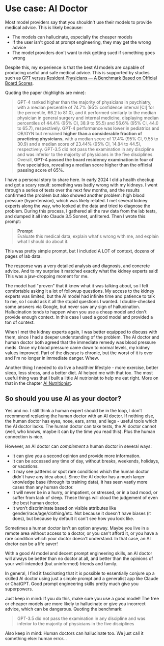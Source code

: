 # Use case: AI Doctor

Most model providers say that you shouldn't use their models to provide medical advice. This is likely because:

- The models can hallucinate, especially the cheaper models
- If the user isn't good at prompt engineering, they may get the wrong advice
- The model providers don't want to risk getting sued if something goes wrong

Despite this, my experience is that the best AI models are capable of producing useful and safe medical advice.
This is supported by studies such as [GPT versus Resident Physicians — A Benchmark Based on Official Board Scores](https://ai.nejm.org/doi/full/10.1056/AIdbp2300192).

Quoting the paper (highlights are mine):

> GPT-4 ranked higher than the majority of physicians in psychiatry, with a median percentile of 74.7% (95% confidence interval [CI] for the percentile, 66.2 to 81.0), and it performed similarly to the median physician in general surgery and internal medicine, displaying median percentiles of 44.4% (95% CI, 38.9 to 55.5) and 56.6% (95% CI, 44.0 to 65.7), respectively. GPT-4 performance was lower in pediatrics and OB/GYN but remained **higher than a considerable fraction of practicing physicians**, with a median score of 17.4% (95% CI, 9.55 to 30.9) and a median score of 23.44% (95% CI, 14.84 to 44.5), respectively. GPT-3.5 did not pass the examination in any discipline and was inferior to the majority of physicians in the five disciplines. Overall, **GPT-4 passed the board residency examination in four of five specialties, revealing a median score higher than the official passing score of 65%.**

I have a personal story to share here. In early 2024 I did a health checkup and got a scary result: something was badly wrong with my kidneys. I went through a series of tests over the next few months, and the results confirmed the problem but also showed another problem: high blood pressure (hypertension), which was likely related. I met several kidney experts along the way, who looked at the data and tried to diagnose the problem. During this process, I gathered all the raw data from the lab tests, and dumped it all into Claude 3.5 Sonnet, unfiltered. Then I wrote this prompt:

> **Prompt**  
> Evaluate this medical data, explain what's wrong with me, and explain what I should do about it.

This was pretty simple prompt, but I included A LOT of context, dozens of pages of lab data.

The response was a very detailed analysis and diagnosis, and concrete advice. And to my surprise it matched exactly what the kidney experts said! This was a jaw-dropping moment for me.

The model had "proven" that it knew what it was talking about, so I felt comfortable asking it a lot of followup questions. My access to the kidney experts was limited, but the AI model had infinite time and patience to talk to me, so I could ask it all the stupid questions I wanted. I double-checked some answers via Google, but never saw any sign of hallucination. Hallucination tends to happen when you use a cheap model and don't provide enough context. In this case I used a good model and provided a ton of context.

When I met the kidney experts again, I was better equipped to discuss with them, since I had a deeper understanding of the problem. The AI doctor and human doctor both agreed that the immediate remedy was blood pressure meds. Once my blood pressure came down to normal levels, my kidney values improved. Part of the disease is chronic, but the worst of it is over and I'm no longer in immediate danger. Whew.

Another thing I needed to do live a healthier lifestyle - more exercise, better sleep, less stress, and a better diet. AI helped me with that too. The most useful thing was that I built a little AI nutrionist to help me eat right. More on that in the chapter [AI Nutritionist](../2-use-cases/235-nutritionist.md).

## So should you use AI as your doctor?

Yes and no. I still think a human expert should be in the loop, I don't recommend replacing the human doctor with an AI doctor. If nothing else, the human doctor has eyes, nose, ears, arms, and legs - useful tools which the AI doctor lacks. The human doctor can take tests, the AI doctor cannot (well, who knows, maybe it can by the time you read this). Plus the human connection is nice.

However, an AI doctor can _complement_ a human doctor in several ways:

- It can give you a second opinion and provide more information.
- It can be accessed any time of day, without breaks, weekends, holidays, or vacations.
- It may see patterns or spot rare conditions which the human doctor didn't have any idea about. Since the AI doctor has a much larger knowledge base (through its training data), it has seen vastly more cases than any human doctor.
- It will never be in a hurry, or impatient, or stressed, or in a bad mood, or suffer from lack of sleep. These things will cloud the judgement of even the best human doctor.
- It won't discriminate based on visible attributes like gender/race/age/clothing/etc. Not because it doesn't have biases (it does), but because by default it can't see how you look like.

Sometimes a human doctor isn't an option anyway. Maybe you live in a remote area without access to a doctor, or you can't afford it, or you have a rare condition which your doctor doesn't understand. In that case, an AI doctor can be a life saver!

With a good AI model and decent prompt engineering skills, an AI doctor will always be better than no doctor at all, and better than the opinions of your well-intended (but uninformed) friends and family.

In general, I find it fascinating that it is possible to essentially conjure up a skilled AI doctor using just a simple prompt and a generalist app like Claude or ChatGPT. Good prompt engineering skills pretty much give you superpowers.

Just keep in mind: If you do this, make sure you use a good model! The free or cheaper models are more likely to hallucinate or give you incorrect advice, which can be dangerous. Quoting the benchmark:

> GPT-3.5 did not pass the examination in any discipline and was inferior to the majority of physicians in the five disciplines

Also keep in mind: Human doctors can hallucinate too. We just call it something else: human error...
